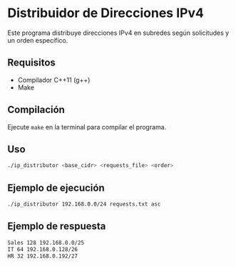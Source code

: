 # Distribuidor de Direcciones IPv4

Este programa distribuye direcciones IPv4 en subredes según solicitudes y un orden específico.

## Requisitos

- Compilador C++11 (g++)
- Make

## Compilación

Ejecute `make` en la terminal para compilar el programa.

## Uso

```bash
./ip_distributor <base_cidr> <requests_file> <order>
```

## Ejemplo de ejecución

```bash
./ip_distributor 192.168.0.0/24 requests.txt asc
```

## Ejemplo de respuesta

```bash
Sales 128 192.168.0.0/25
IT 64 192.168.0.128/26
HR 32 192.168.0.192/27
```
